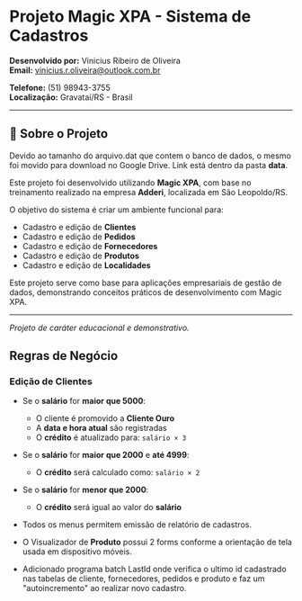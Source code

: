# Projeto Magic XPA - Sistema de Cadastros

**Desenvolvido por:** Vinicius Ribeiro de Oliveira  
**Email:** [vinicius.r.oliveira@outlook.com.br](mailto:vinicius.r.oliveira@outlook.com.br)

**Telefone:** (51) 98943-3755  
**Localização:** Gravataí/RS - Brasil

---

## 📌 Sobre o Projeto

Devido ao tamanho do arquivo.dat que contem o banco de dados, o mesmo foi movido para download no Google Drive. Link está dentro da pasta **data**.

Este projeto foi desenvolvido utilizando **Magic XPA**, com base no treinamento realizado na empresa **Adderi**, localizada em São Leopoldo/RS.

O objetivo do sistema é criar um ambiente funcional para:

- Cadastro e edição de **Clientes**
- Cadastro e edição de **Pedidos**
- Cadastro e edição de **Fornecedores**
- Cadastro e edição de **Produtos**
- Cadastro e edição de **Localidades**

Este projeto serve como base para aplicações empresariais de gestão de dados, demonstrando conceitos práticos de desenvolvimento com Magic XPA.

---

*Projeto de caráter educacional e demonstrativo.*

## Regras de Negócio

### Edição de Clientes

- Se o **salário** for **maior que 5000**:
  - O cliente é promovido a **Cliente Ouro**
  - A **data e hora atual** são registradas
  - O **crédito** é atualizado para: `salário × 3`

- Se o **salário** for **maior que 2000** e **até 4999**:
  - O **crédito** será calculado como: `salário × 2`

- Se o **salário** for **menor que 2000**:
  - O **crédito** será igual ao valor do **salário**

- Todos os menus permitem emissão de relatório de cadastros.
- O Visualizador de **Produto** possui 2 forms conforme a orientação de tela usada em dispositivo móveis.

- Adicionado programa batch LastId onde verifica o ultimo id cadastrado nas tabelas de cliente, fornecedores, pedidos e produto e faz um "autoincremento" ao realizar novo cadastro.
